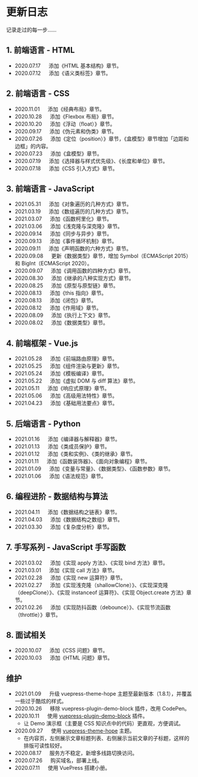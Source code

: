 # 更新日志

记录走过的每一步……

## 1. 前端语言 - HTML

* 2020.07.17 &emsp; 添加《HTML 基本结构》章节。
* 2020.07.12 &emsp; 添加《语义类标签》章节。

## 2. 前端语言 - CSS

* 2020.11.01 &emsp; 添加《经典布局》章节。
* 2020.10.28 &emsp; 添加《Flexbox 布局》章节。
* 2020.10.20 &emsp; 添加《浮动（float）》章节。
* 2020.09.17 &emsp; 添加《伪元素和伪类》章节。
* 2020.07.26 &emsp; 添加《定位（position）》章节，《盒模型》章节增加「边距和边框」的内容。
* 2020.07.23 &emsp; 添加《盒模型》章节。
* 2020.07.19 &emsp; 添加《选择器与样式优先级》、《长度和单位》章节。
* 2020.07.18 &emsp; 添加《CSS 引入方式》章节。

## 3. 前端语言 - JavaScript

* 2021.05.31 &emsp; 添加《对象遍历的几种方式》章节。
* 2021.03.19 &emsp; 添加《数组遍历的几种方式》章节。
* 2021.03.07 &emsp; 添加《函数柯里化》章节。
* 2021.03.06 &emsp; 添加《浅克隆与深克隆》章节。
* 2020.09.14 &emsp; 添加《同步与异步》章节。
* 2020.09.13 &emsp; 添加《事件循环机制》章节。
* 2020.09.11 &emsp; 添加《声明函数的六种方式》章节。
* 2020.09.08 &emsp; 更新《数据类型》章节，增加 Symbol（ECMAScript 2015）和 BigInt（ECMAScript 2020）。
* 2020.09.07 &emsp; 添加《调用函数的四种方式》章节。
* 2020.08.30 &emsp; 添加《继承的八种实现方式》章节。
* 2020.08.25 &emsp; 添加《原型与原型链》章节。
* 2020.08.13 &emsp; 添加《this 指向》章节。
* 2020.08.13 &emsp; 添加《闭包》章节。
* 2020.08.12 &emsp; 添加《作用域》章节。
* 2020.08.09 &emsp; 添加《执行上下文》章节。
* 2020.08.02 &emsp; 添加《数据类型》章节。

## 4. 前端框架 - Vue.js

* 2021.05.28 &emsp; 添加《前端路由原理》章节。
* 2021.05.25 &emsp; 添加《组件渲染与更新》章节。
* 2021.05.24 &emsp; 添加《模板编译》章节。
* 2021.05.22 &emsp; 添加《虚拟 DOM 与 diff 算法》章节。
* 2021.05.11 &emsp; 添加《响应式原理》章节。
* 2021.05.06 &emsp; 添加《高级用法特性》章节。
* 2021.04.23 &emsp; 添加《基础用法要点》章节。

## 5. 后端语言 - Python

* 2021.01.16 &emsp; 添加《编译器与解释器》章节。
* 2021.01.13 &emsp; 添加《类成员保护》章节。
* 2021.01.12 &emsp; 添加《类和实例》、《类的继承》章节。
* 2021.01.11 &emsp; 添加《函数装饰器》、《面向对象编程》章节。
* 2021.01.09 &emsp; 添加《变量与常量》、《数据类型》、《函数参数》章节。
* 2021.01.06 &emsp; 添加《语法规范》章节。

## 6. 编程进阶 - 数据结构与算法

* 2021.04.11 &emsp; 添加《数据结构之链表》章节。
* 2021.04.03 &emsp; 添加《数据结构之数组》章节。
* 2021.03.30 &emsp; 添加《复杂度分析》章节。

## 7. 手写系列 - JavaScript 手写函数

* 2021.03.02 &emsp; 添加《实现 apply 方法》、《实现 bind 方法》章节。
* 2021.03.01 &emsp; 添加《实现 call 方法》章节。
* 2021.02.28 &emsp; 添加《实现 new 运算符》章节。
* 2021.02.27 &emsp; 添加《实现浅克隆（shallowClone）》、《实现深克隆（deepClone）》、《实现 instanceof 运算符》、《实现 Object.create 方法》章节。
* 2021.02.26 &emsp; 添加《实现防抖函数（debounce）》、《实现节流函数（throttle）》章节。

## 8. 面试相关

* 2020.10.07 &emsp; 添加《CSS 问题》章节。
* 2020.10.03 &emsp; 添加《HTML 问题》章节。

## 维护

* 2021.01.09 &emsp; 升级 vuepress-theme-hope 主题至最新版本（1.8.1），并覆盖一些过于酷炫的样式。
* 2020.10.26 &emsp; 移除 vuepress-plugin-demo-block 插件，改用 CodePen。
* 2020.10.11 &emsp; 使用 [vuepress-plugin-demo-block](https://daxigua.me/vuepress-plugin-demo-block/zh/ "vuepress-plugin-demo-block") 插件。
  * 让 Demo 演示框（主要是 CSS 知识点中的代码）更直观，方便调试。
* 2020.09.27 &emsp; 使用 [vuepress-theme-hope](https://vuepress-theme.mrhope.site/ "vuepress-theme-hope") 主题。
  * 在内容页，左侧展示文章标题列表、右侧展示当前文章的子标题，这样的排版可读性较好。
* 2020.08.17 &emsp; 服务方不稳定，新增多线路切换访问。
* 2020.07.26 &emsp; 购买域名，部署上线。
* 2020.07.11 &emsp; 使用 VuePress 搭建小册。
